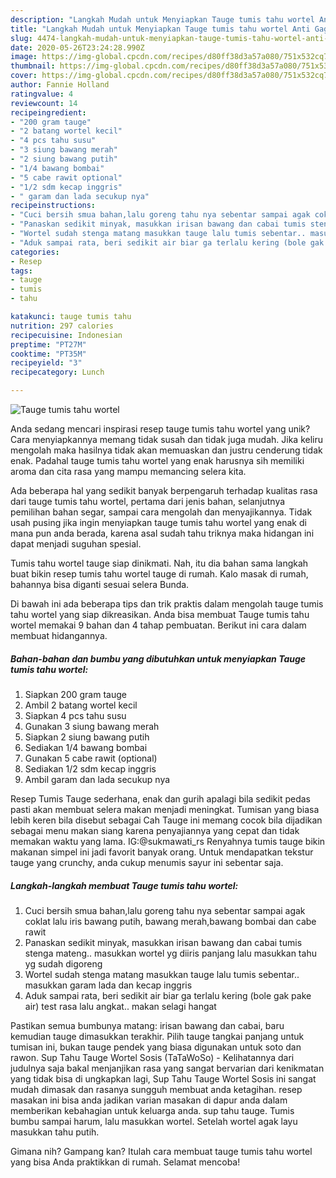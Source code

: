 ```yaml
---
description: "Langkah Mudah untuk Menyiapkan Tauge tumis tahu wortel Anti Gagal"
title: "Langkah Mudah untuk Menyiapkan Tauge tumis tahu wortel Anti Gagal"
slug: 4474-langkah-mudah-untuk-menyiapkan-tauge-tumis-tahu-wortel-anti-gagal
date: 2020-05-26T23:24:28.990Z
image: https://img-global.cpcdn.com/recipes/d80ff38d3a57a080/751x532cq70/tauge-tumis-tahu-wortel-foto-resep-utama.jpg
thumbnail: https://img-global.cpcdn.com/recipes/d80ff38d3a57a080/751x532cq70/tauge-tumis-tahu-wortel-foto-resep-utama.jpg
cover: https://img-global.cpcdn.com/recipes/d80ff38d3a57a080/751x532cq70/tauge-tumis-tahu-wortel-foto-resep-utama.jpg
author: Fannie Holland
ratingvalue: 4
reviewcount: 14
recipeingredient:
- "200 gram tauge"
- "2 batang wortel kecil"
- "4 pcs tahu susu"
- "3 siung bawang merah"
- "2 siung bawang putih"
- "1/4 bawang bombai"
- "5 cabe rawit optional"
- "1/2 sdm kecap inggris"
- " garam dan lada secukup nya"
recipeinstructions:
- "Cuci bersih smua bahan,lalu goreng tahu nya sebentar sampai agak coklat lalu iris bawang putih, bawang merah,bawang bombai dan cabe rawit"
- "Panaskan sedikit minyak, masukkan irisan bawang dan cabai tumis stenga mateng.. masukkan wortel yg diiris panjang lalu masukkan tahu yg sudah digoreng"
- "Wortel sudah stenga matang masukkan tauge lalu tumis sebentar.. masukkan garam lada dan kecap inggris"
- "Aduk sampai rata, beri sedikit air biar ga terlalu kering (bole gak pake air) test rasa lalu angkat.. makan selagi hangat"
categories:
- Resep
tags:
- tauge
- tumis
- tahu

katakunci: tauge tumis tahu 
nutrition: 297 calories
recipecuisine: Indonesian
preptime: "PT27M"
cooktime: "PT35M"
recipeyield: "3"
recipecategory: Lunch

---
```



![Tauge tumis tahu wortel](https://img-global.cpcdn.com/recipes/d80ff38d3a57a080/751x532cq70/tauge-tumis-tahu-wortel-foto-resep-utama.jpg)

Anda sedang mencari inspirasi resep tauge tumis tahu wortel yang unik? Cara menyiapkannya memang tidak susah dan tidak juga mudah. Jika keliru mengolah maka hasilnya tidak akan memuaskan dan justru cenderung tidak enak. Padahal tauge tumis tahu wortel yang enak harusnya sih memiliki aroma dan cita rasa yang mampu memancing selera kita.

Ada beberapa hal yang sedikit banyak berpengaruh terhadap kualitas rasa dari tauge tumis tahu wortel, pertama dari jenis bahan, selanjutnya pemilihan bahan segar, sampai cara mengolah dan menyajikannya. Tidak usah pusing jika ingin menyiapkan tauge tumis tahu wortel yang enak di mana pun anda berada, karena asal sudah tahu triknya maka hidangan ini dapat menjadi suguhan spesial.

Tumis tahu wortel tauge siap dinikmati. Nah, itu dia bahan sama langkah buat bikin resep tumis tahu wortel tauge di rumah. Kalo masak di rumah, bahannya bisa diganti sesuai selera Bunda.


Di bawah ini ada beberapa tips dan trik praktis dalam mengolah tauge tumis tahu wortel yang siap dikreasikan. Anda bisa membuat Tauge tumis tahu wortel memakai 9 bahan dan 4 tahap pembuatan. Berikut ini cara dalam membuat hidangannya.

<!--inarticleads1-->

##### Bahan-bahan dan bumbu yang dibutuhkan untuk menyiapkan Tauge tumis tahu wortel:

1. Siapkan 200 gram tauge
1. Ambil 2 batang wortel kecil
1. Siapkan 4 pcs tahu susu
1. Gunakan 3 siung bawang merah
1. Siapkan 2 siung bawang putih
1. Sediakan 1/4 bawang bombai
1. Gunakan 5 cabe rawit (optional)
1. Sediakan 1/2 sdm kecap inggris
1. Ambil  garam dan lada secukup nya


Resep Tumis Tauge sederhana, enak dan gurih apalagi bila sedikit pedas pasti akan membuat selera makan menjadi meningkat. Tumisan yang biasa lebih keren bila disebut sebagai Cah Tauge ini memang cocok bila dijadikan sebagai menu makan siang karena penyajiannya yang cepat dan tidak memakan waktu yang lama. IG:@sukmawati_rs Renyahnya tumis tauge bikin makanan simpel ini jadi favorit banyak orang. Untuk mendapatkan tekstur tauge yang crunchy, anda cukup menumis sayur ini sebentar saja. 

<!--inarticleads2-->

##### Langkah-langkah membuat Tauge tumis tahu wortel:

1. Cuci bersih smua bahan,lalu goreng tahu nya sebentar sampai agak coklat lalu iris bawang putih, bawang merah,bawang bombai dan cabe rawit
1. Panaskan sedikit minyak, masukkan irisan bawang dan cabai tumis stenga mateng.. masukkan wortel yg diiris panjang lalu masukkan tahu yg sudah digoreng
1. Wortel sudah stenga matang masukkan tauge lalu tumis sebentar.. masukkan garam lada dan kecap inggris
1. Aduk sampai rata, beri sedikit air biar ga terlalu kering (bole gak pake air) test rasa lalu angkat.. makan selagi hangat


Pastikan semua bumbunya matang: irisan bawang dan cabai, baru kemudian tauge dimasukkan terakhir. Pilih tauge tangkai panjang untuk tumisan ini, bukan tauge pendek yang biasa digunakan untuk soto dan rawon. Sup Tahu Tauge Wortel Sosis (TaTaWoSo) - Kelihatannya dari judulnya saja bakal menjanjikan rasa yang sangat bervarian dari kenikmatan yang tidak bisa di ungkapkan lagi, Sup Tahu Tauge Wortel Sosis ini sangat mudah dimasak dan rasanya sungguh membuat anda ketagihan. resep masakan ini bisa anda jadikan varian masakan di dapur anda dalam memberikan kebahagian untuk keluarga anda. sup tahu tauge. Tumis bumbu sampai harum, lalu masukkan wortel. Setelah wortel agak layu masukkan tahu putih. 

Gimana nih? Gampang kan? Itulah cara membuat tauge tumis tahu wortel yang bisa Anda praktikkan di rumah. Selamat mencoba!
